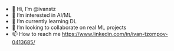- 👋 Hi, I’m @ivanstz
- 👀 I’m interested in AI/ML
- 🌱 I’m currently learning DL
- 💞️ I’m looking to collaborate on real ML projects
- 📫 How to reach me https://www.linkedin.com/in/ivan-tzompov-0413685/

<!---
ivanstz/ivanstz is a ✨ special ✨ repository because its `README.md` (this file) appears on your GitHub profile.
You can click the Preview link to take a look at your changes.
--->
